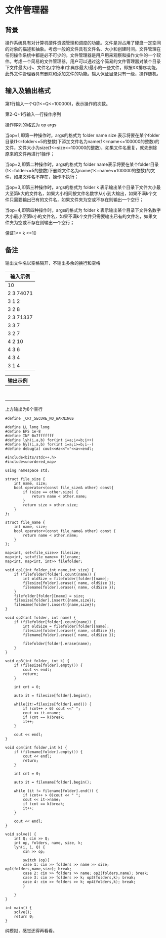 # 文件管理器

## 背景

操作系统具有对计算机硬件资源管理和调度的功能。文件是对占用了硬盘一定空间的对象的描述和抽象。考虑一般的文件具有文件名、大小和创建时间。文件管理在任何操作系统中都是必不可少的。文件管理器是用户用来观察和操作文件的一个软件。考虑一个简易的文件管理器，用户可以通过这个简易的文件管理器对某个目录下文件最大/小、文件名(字符串)字典序最大/最小的一些文件，即按XX排序功能，此外文件管理器具有删除和添加文件的功能。输入保证目录只有一级，操作随机。

## 输入及输出格式

第1行输入一个Q(1<=Q<=100000)，表示操作的次数。

第2-Q+1行输入一行操作序列

操作序列的格式为 op args

当op=1,即第一种操作时，args的格式为 folder name size 表示将要在某个folder目录(1<=folder<=5的整数)下添加文件名为name(1<=name<=100000的整数)的文件，文件大小为size(1<=size<=100000的整数)，如果文件名重复，就先删除原来的文件再进行1操作；

当op=2,即第二种操作时，args的格式为 folder name表示将要在某个folder目录(1<=folder<=5的整数)下删除文件名为name(1<=name<=100000的整数)的文件，如果文件名不存在，操作不执行；

当op=3,即第三种操作时，args的格式为 folder k 表示输出某个目录下文件大小最大至第k大的文件名，如果大小相同按文件名数字从小到大输出，如果不满k个文件只需要输出已有的文件名，如果文件夹为空或不存在则输出一个空行；

当op=4,即第四种操作时，args的格式为 folder k 表示输出某个目录下文件名数字大小最小至第k小的文件名，如果不满k个文件只需要输出已有的文件名，如果文件夹为空或不存在则输出一个空行；

保证1<= k <=10

## 备注

输出文件名以空格隔开，不输出多余的换行和空格

|**输入示例**|
|---|
|10|
|2 3 74071|
|3 1 2|
|3 2 8|
|2 3 71337|
|3 3 7|
|3 2 7|
|4 2 10|
|4 3 6|
|4 3 4|
|3 1 4|

| **输出示例** |
| -------- |
|          |
|          |
|          |
|          |
|          |
|          |
|          |
|          |

上方输出为8个空行


```
#define _CRT_SECURE_NO_WARNINGS

#define LL long long
#define EPS 1e-8
#define INF 0x7fffffff
#define lyh(i,a,b) for(int i=a;i<=b;i++)
#define hyl(i,a,b) for(int i=a;i>=b;i--)
#define debug(a) cout<<#a<<"="<<a<<endl;

#include<bits/stdc++.h>
#include<unordered_map>

using namespace std;

struct file_size {
	int name, size;
	bool operator<(const file_size& other) const{
		if (size == other.size) {
			return name < other.name;
		}
		return size > other.size;
	}
};

struct file_name {
	int name, size;
	bool operator<(const file_name& other) const {
		return name < other.name;
	}
};

map<int, set<file_size>> filesize;
map<int, set<file_name>> filename;
map<int, map<int, int>> filefolder;

void op1(int folder,int name,int size) {
	if (filefolder[folder].count(name)) {
		int oldSize = filefolder[folder][name];
		filesize[folder].erase({ name, oldSize });
		filename[folder].erase({ name, oldSize });
	}
	filefolder[folder][name] = size;
	filesize[folder].insert({name,size});
	filename[folder].insert({name,size});
}

void op2(int folder, int name) {
	if (filefolder[folder].count(name)) {
		int oldSize = filefolder[folder][name];
		filesize[folder].erase({ name, oldSize });
		filename[folder].erase({ name, oldSize });

		filefolder[folder].erase(name);
	}
}

void op3(int folder, int k) {
	if (filesize[folder].empty()) {
		cout << endl;
		return;
	}

	int cnt = 0;

	auto it = filesize[folder].begin();

	while(it!=filesize[folder].end()) {
		if (cnt++ > 0) cout <<" ";
		cout << it->name;
		if (cnt == k)break;
		it++;
	}

	cout << endl;
}

void op4(int folder,int k) {
	if (filename[folder].empty()) {
		cout << endl;
		return;
	}

	int cnt = 0;

	auto it = filename[folder].begin();

	while (it != filename[folder].end()) {
		if (cnt++ > 0)cout << " ";
		cout << it->name;
		if (cnt == k)break;
		it++;
	}

	cout << endl;
}

void solve() {
	int Q; cin >> Q;
	int op, folders, name, size, k;
	lyh(i, 1, Q) {
		cin >> op;

		switch (op){
		case 1: cin >> folders >> name >> size; op1(folders,name,size); break;
		case 2: cin >> folders >> name; op2(folders,name); break;
		case 3: cin >> folders >> k; op3(folders,k); break;
		case 4: cin >> folders >> k; op4(folders,k); break;
		}

	}
}

int main() {
	solve();
	return 0;
}

```


纯模拟，感觉还得再看看。